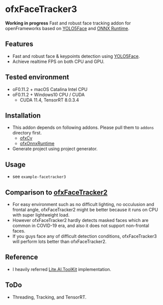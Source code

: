 # ofxFaceTracker3
**Working in progress**
Fast and robust face tracking addon for openFrameworks based on [YOLO5Face](https://github.com/deepcam-cn/yolov5-face) and [ONNX Runtime](https://github.com/microsoft/onnxruntime).

## Features
- Fast and robust face & keypoints detection using [YOLO5Face](https://github.com/deepcam-cn/yolov5-face).
- Achieve realtime FPS on both CPU and GPU.

## Tested environment
- oF0.11.2 + macOS Catalina Intel CPU
- oF0.11.2 + Windows10 CPU / CUDA
    - CUDA 11.4, TensorRT 8.0.3.4

## Installation
- This addon depends on following addons. Please pull them to `addons` directory first.
    - [ofxCv](https://github.com/kylemcdonald/ofxCv)
    - [ofxOnnxRuntime](https://github.com/hanasaan/ofxOnnxRuntime)
- Generate project using project generator.

## Usage
- see `example-facetracker3`

## Comparison to [ofxFaceTracker2](https://github.com/HalfdanJ/ofxFaceTracker2)
- For easy environment such as no difficult lighting, no occulusion and frontal angle, ofxFaceTracker2 might be better because it runs on CPU with super lightweight load.
- However ofxFaceTracker2 hardly detects masked faces which are common in COVID-19 era, and also it does not support non-frontal faces. 
- If you guys face any of difficult detection conditions, ofxFaceTracker3 will perform lots better than ofxFaceTracker2.

## Reference
- I heavily referred [Lite.AI.ToolKit](https://github.com/DefTruth/lite.ai.toolkit) implementation.

## ToDo
- Threading, Tracking, and TensorRT.
